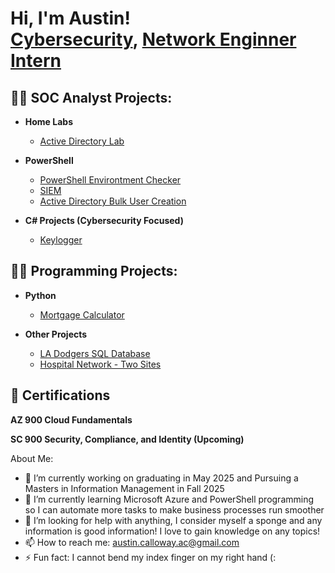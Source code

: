 <h1>Hi, I'm Austin! <br/><a href="https://github.com/AustinCal">Cybersecurity</a>, <a href="https://www.linkedin.com/in/austin-calloway-2b40581bb">Network Enginner Intern</a>

<h2>👨‍💻 SOC Analyst Projects:</h2>

- <b>Home Labs</b>
  - [Active Directory Lab]()

- <b>PowerShell</b>
  - [PowerShell Environtment Checker]()
  - [SIEM]()
  - [Active Directory Bulk User Creation]()
- <b>C# Projects (Cybersecurity Focused)</b>
  - [Keylogger]()

 <h2>👨‍💻 Programming Projects:</h2>
 
- <b>Python</b>
  - [Mortgage Calculator](https://github.com/AustinCal/MortgageCalc)
  
- <b>Other Projects</b>
  - [LA Dodgers SQL Database]()
  - [Hospital Network - Two Sites]()
  
<h2>🤳 Certifications</h2>
<b>AZ 900 Cloud Fundamentals</b>

<b>SC 900 Security, Compliance, and Identity (Upcoming)</b>


About Me:

- 🔭 I’m currently working on graduating in May 2025 and Pursuing a Masters in Information Management in Fall 2025
- 🌱 I’m currently learning Microsoft Azure and PowerShell programming so I can automate more tasks to make business processes run smoother 
- 🤔 I’m looking for help with anything, I consider myself a sponge and any information is good information! I love to gain knowledge on any topics!
- 📫 How to reach me: austin.calloway.ac@gmail.com
- ⚡ Fun fact: I cannot bend my index finger on my right hand (:

